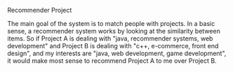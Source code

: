 Recommender Project

The main goal of the system is to match people with projects. In a basic sense, a recommender system works by looking at the similarity between items. So if Project A is dealing with "java, recommender systems, web development" and Project B is dealing with "c++, e-commerce, front end design", and my interests are "java, web development, game development", it would make most sense to recommend Project A to me over Project B.
